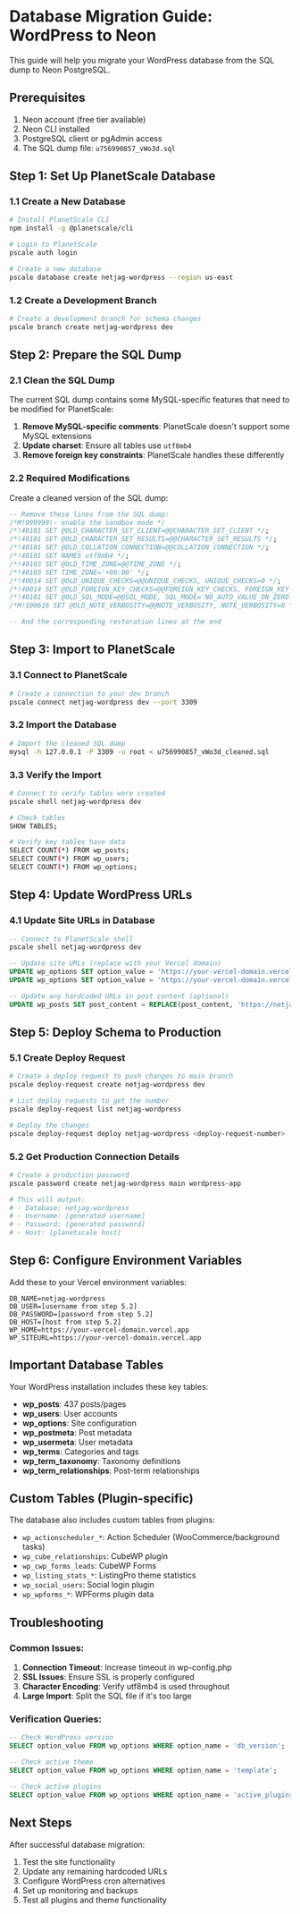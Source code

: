 # Database Migration Guide: WordPress to Neon

This guide will help you migrate your WordPress database from the SQL dump to Neon PostgreSQL.

## Prerequisites

1. Neon account (free tier available)
2. Neon CLI installed
3. PostgreSQL client or pgAdmin access
4. The SQL dump file: `u756990857_vWo3d.sql`

## Step 1: Set Up PlanetScale Database

### 1.1 Create a New Database
```bash
# Install PlanetScale CLI
npm install -g @planetscale/cli

# Login to PlanetScale
pscale auth login

# Create a new database
pscale database create netjag-wordpress --region us-east
```

### 1.2 Create a Development Branch
```bash
# Create a development branch for schema changes
pscale branch create netjag-wordpress dev
```

## Step 2: Prepare the SQL Dump

### 2.1 Clean the SQL Dump
The current SQL dump contains some MySQL-specific features that need to be modified for PlanetScale:

1. **Remove MySQL-specific comments**: PlanetScale doesn't support some MySQL extensions
2. **Update charset**: Ensure all tables use `utf8mb4`
3. **Remove foreign key constraints**: PlanetScale handles these differently

### 2.2 Required Modifications

Create a cleaned version of the SQL dump:

```sql
-- Remove these lines from the SQL dump:
/*M!999999\- enable the sandbox mode */
/*!40101 SET @OLD_CHARACTER_SET_CLIENT=@@CHARACTER_SET_CLIENT */;
/*!40101 SET @OLD_CHARACTER_SET_RESULTS=@@CHARACTER_SET_RESULTS */;
/*!40101 SET @OLD_COLLATION_CONNECTION=@@COLLATION_CONNECTION */;
/*!40101 SET NAMES utf8mb4 */;
/*!40103 SET @OLD_TIME_ZONE=@@TIME_ZONE */;
/*!40103 SET TIME_ZONE='+00:00' */;
/*!40014 SET @OLD_UNIQUE_CHECKS=@@UNIQUE_CHECKS, UNIQUE_CHECKS=0 */;
/*!40014 SET @OLD_FOREIGN_KEY_CHECKS=@@FOREIGN_KEY_CHECKS, FOREIGN_KEY_CHECKS=0 */;
/*!40101 SET @OLD_SQL_MODE=@@SQL_MODE, SQL_MODE='NO_AUTO_VALUE_ON_ZERO' */;
/*M!100616 SET @OLD_NOTE_VERBOSITY=@@NOTE_VERBOSITY, NOTE_VERBOSITY=0 */;

-- And the corresponding restoration lines at the end
```

## Step 3: Import to PlanetScale

### 3.1 Connect to PlanetScale
```bash
# Create a connection to your dev branch
pscale connect netjag-wordpress dev --port 3309
```

### 3.2 Import the Database
```bash
# Import the cleaned SQL dump
mysql -h 127.0.0.1 -P 3309 -u root < u756990857_vWo3d_cleaned.sql
```

### 3.3 Verify the Import
```bash
# Connect to verify tables were created
pscale shell netjag-wordpress dev

# Check tables
SHOW TABLES;

# Verify key tables have data
SELECT COUNT(*) FROM wp_posts;
SELECT COUNT(*) FROM wp_users;
SELECT COUNT(*) FROM wp_options;
```

## Step 4: Update WordPress URLs

### 4.1 Update Site URLs in Database
```sql
-- Connect to PlanetScale shell
pscale shell netjag-wordpress dev

-- Update site URLs (replace with your Vercel domain)
UPDATE wp_options SET option_value = 'https://your-vercel-domain.vercel.app' WHERE option_name = 'home';
UPDATE wp_options SET option_value = 'https://your-vercel-domain.vercel.app' WHERE option_name = 'siteurl';

-- Update any hardcoded URLs in post content (optional)
UPDATE wp_posts SET post_content = REPLACE(post_content, 'https://netjag.co.za', 'https://your-vercel-domain.vercel.app');
```

## Step 5: Deploy Schema to Production

### 5.1 Create Deploy Request
```bash
# Create a deploy request to push changes to main branch
pscale deploy-request create netjag-wordpress dev

# List deploy requests to get the number
pscale deploy-request list netjag-wordpress

# Deploy the changes
pscale deploy-request deploy netjag-wordpress <deploy-request-number>
```

### 5.2 Get Production Connection Details
```bash
# Create a production password
pscale password create netjag-wordpress main wordpress-app

# This will output:
# - Database: netjag-wordpress
# - Username: [generated username]
# - Password: [generated password]
# - Host: [planetscale host]
```

## Step 6: Configure Environment Variables

Add these to your Vercel environment variables:

```
DB_NAME=netjag-wordpress
DB_USER=[username from step 5.2]
DB_PASSWORD=[password from step 5.2]
DB_HOST=[host from step 5.2]
WP_HOME=https://your-vercel-domain.vercel.app
WP_SITEURL=https://your-vercel-domain.vercel.app
```

## Important Database Tables

Your WordPress installation includes these key tables:

- **wp_posts**: 437 posts/pages
- **wp_users**: User accounts
- **wp_options**: Site configuration
- **wp_postmeta**: Post metadata
- **wp_usermeta**: User metadata
- **wp_terms**: Categories and tags
- **wp_term_taxonomy**: Taxonomy definitions
- **wp_term_relationships**: Post-term relationships

## Custom Tables (Plugin-specific)

The database also includes custom tables from plugins:
- `wp_actionscheduler_*`: Action Scheduler (WooCommerce/background tasks)
- `wp_cube_relationships`: CubeWP plugin
- `wp_cwp_forms_leads`: CubeWP Forms
- `wp_listing_stats_*`: ListingPro theme statistics
- `wp_social_users`: Social login plugin
- `wp_wpforms_*`: WPForms plugin data

## Troubleshooting

### Common Issues:

1. **Connection Timeout**: Increase timeout in wp-config.php
2. **SSL Issues**: Ensure SSL is properly configured
3. **Character Encoding**: Verify utf8mb4 is used throughout
4. **Large Import**: Split the SQL file if it's too large

### Verification Queries:

```sql
-- Check WordPress version
SELECT option_value FROM wp_options WHERE option_name = 'db_version';

-- Check active theme
SELECT option_value FROM wp_options WHERE option_name = 'template';

-- Check active plugins
SELECT option_value FROM wp_options WHERE option_name = 'active_plugins';
```

## Next Steps

After successful database migration:
1. Test the site functionality
2. Update any remaining hardcoded URLs
3. Configure WordPress cron alternatives
4. Set up monitoring and backups
5. Test all plugins and theme functionality
